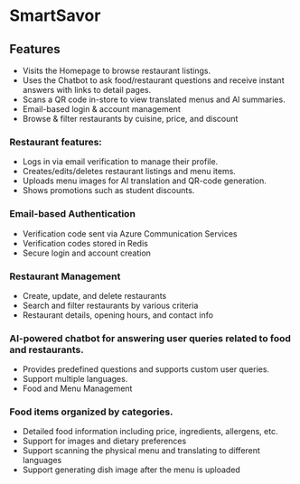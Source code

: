 # SmartSavor

## Features
- Visits the Homepage to browse restaurant listings.
- Uses the Chatbot to ask food/restaurant questions and receive instant answers with links to detail pages.
- Scans a QR code in-store to view translated menus and AI summaries.
- Email-based login & account management
- Browse & filter restaurants by cuisine, price, and discount

### Restaurant features:
- Logs in via email verification to manage their profile.
- Creates/edits/deletes restaurant listings and menu items.
- Uploads menu images for AI translation and QR-code generation.
- Shows promotions such as student discounts.

### Email-based Authentication
- Verification code sent via Azure Communication Services
- Verification codes stored in Redis
- Secure login and account creation

### Restaurant Management
- Create, update, and delete restaurants
- Search and filter restaurants by various criteria
- Restaurant details, opening hours, and contact info

### AI-powered chatbot for answering user queries related to food and restaurants.
- Provides predefined questions and supports custom user queries.
- Support multiple languages.
- Food and Menu Management

### Food items organized by categories.
- Detailed food information including price, ingredients, allergens, etc.
- Support for images and dietary preferences
- Support scanning the physical menu and translating to different languages
- Support generating dish image after the menu is uploaded